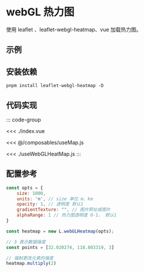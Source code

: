 <script setup>
import demo from './index.vue'
</script>

# webGL 热力图

使用 leaflet 、leaflet-webgl-heatmap、vue 加载热力图。

## 示例

<demo></demo>

## 安装依赖

```shell
pnpm install leaflet-webgl-heatmap -D
```

## 代码实现

::: code-group

<<< ./index.vue

<<< @/composables/useMap.js

<<< ./useWebGLHeatMap.js
:::

## 配置参考

```js
const opts = {
    size: 1000,
    units: 'm', // size 单位 m、km
    opacity: 1, // 透明度 默认1
    gradientTexture: "", // 图片网址或图片
    alphaRange: 1 // 热力图透明度 0-1， 默认1
}

const heatmap = new L.webGLHeatmap(opts);

// 3 表示数据强度
const points = [32.020274, 118.803319, 3]

// 强制更改元素的强度
heatmap.multiply(2) 
```

